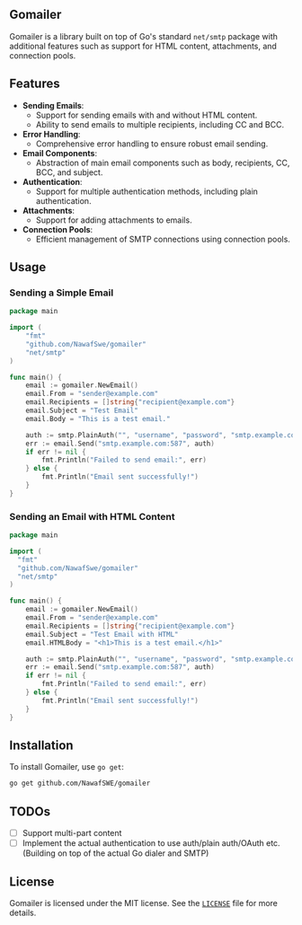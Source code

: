 ## Gomailer
Gomailer is a library built on top of Go's standard `net/smtp` package with additional features such as support for HTML content, attachments, and connection pools.

## Features

- **Sending Emails**:
  - Support for sending emails with and without HTML content.
  - Ability to send emails to multiple recipients, including CC and BCC.
- **Error Handling**:
  - Comprehensive error handling to ensure robust email sending.
- **Email Components**:
  - Abstraction of main email components such as body, recipients, CC, BCC, and subject.
- **Authentication**:
  - Support for multiple authentication methods, including plain authentication.
- **Attachments**:
  - Support for adding attachments to emails.
- **Connection Pools**:
  - Efficient management of SMTP connections using connection pools.

## Usage

### Sending a Simple Email

```go
package main

import (
	"fmt"
	"github.com/NawafSwe/gomailer"
	"net/smtp"
)

func main() {
	email := gomailer.NewEmail()
	email.From = "sender@example.com"
	email.Recipients = []string{"recipient@example.com"}
	email.Subject = "Test Email"
	email.Body = "This is a test email."

	auth := smtp.PlainAuth("", "username", "password", "smtp.example.com")
	err := email.Send("smtp.example.com:587", auth)
	if err != nil {
		fmt.Println("Failed to send email:", err)
	} else {
		fmt.Println("Email sent successfully!")
	}
}

```

### Sending an Email with HTML Content

```go
package main

import (
  "fmt"
  "github.com/NawafSwe/gomailer"
  "net/smtp"
)

func main() {
    email := gomailer.NewEmail()
    email.From = "sender@example.com"
    email.Recipients = []string{"recipient@example.com"}
    email.Subject = "Test Email with HTML"
    email.HTMLBody = "<h1>This is a test email.</h1>"

    auth := smtp.PlainAuth("", "username", "password", "smtp.example.com")
    err := email.Send("smtp.example.com:587", auth)
    if err != nil {
        fmt.Println("Failed to send email:", err)
    } else {
        fmt.Println("Email sent successfully!")
    }
}
```

## Installation

To install Gomailer, use `go get`:

```sh
go get github.com/NawafSWE/gomailer
```

## TODOs

- [ ] Support multi-part content
- [ ] Implement the actual authentication to use auth/plain auth/OAuth etc. (Building on top of the actual Go dialer and SMTP)

## License

Gomailer is licensed under the MIT license. See the [`LICENSE`](LICENSE) file for more details.